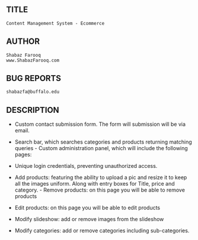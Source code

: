 TITLE
-----
    Content Management System - Ecommerce

AUTHOR
------
    Shabaz Farooq
    www.ShabazFarooq.com

BUG REPORTS
-----------
    shabazfa@buffalo.edu

DESCRIPTION
-----------
- Custom contact submission form. The form will submission will be via email.

- Search bar, which searches categories and products returning matching queries - Custom administration panel, which will include the following pages:

- Unique login credentials, preventing unauthorized access.

- Add products: featuring the ability to upload a pic and resize it to keep all the images
uniform. Along with entry boxes for Title, price and category. - Remove products: on this page you will be able to remove products

- Edit products: on this page you will be able to edit products

- Modify slideshow: add or remove images from the slideshow

- Modify categories: add or remove categories including sub-categories.
